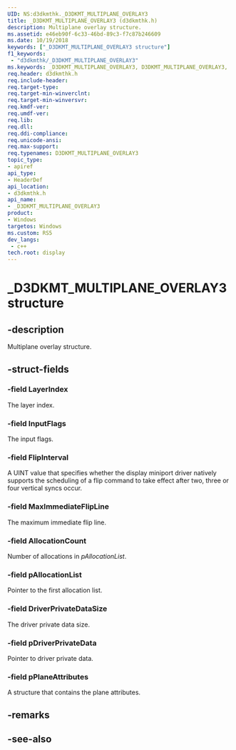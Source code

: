 ```yaml
---
UID: NS:d3dkmthk._D3DKMT_MULTIPLANE_OVERLAY3
title: _D3DKMT_MULTIPLANE_OVERLAY3 (d3dkmthk.h)
description: Multiplane overlay structure.
ms.assetid: e46eb90f-6c33-46bd-89c3-f7c87b246609
ms.date: 10/19/2018
keywords: ["_D3DKMT_MULTIPLANE_OVERLAY3 structure"]
f1_keywords:
 - "d3dkmthk/_D3DKMT_MULTIPLANE_OVERLAY3"
ms.keywords: _D3DKMT_MULTIPLANE_OVERLAY3, D3DKMT_MULTIPLANE_OVERLAY3, 
req.header: d3dkmthk.h
req.include-header:
req.target-type:
req.target-min-winverclnt:
req.target-min-winversvr:
req.kmdf-ver:
req.umdf-ver:
req.lib:
req.dll:
req.ddi-compliance:
req.unicode-ansi:
req.max-support:
req.typenames: D3DKMT_MULTIPLANE_OVERLAY3
topic_type: 
- apiref
api_type: 
- HeaderDef
api_location: 
- d3dkmthk.h
api_name: 
- _D3DKMT_MULTIPLANE_OVERLAY3
product:
- Windows
targetos: Windows
ms.custom: RS5
dev_langs:
 - c++
tech.root: display
---
```


# _D3DKMT_MULTIPLANE_OVERLAY3 structure

## -description

Multiplane overlay structure.

## -struct-fields

### -field LayerIndex

The layer index.

### -field InputFlags

The input flags.

### -field FlipInterval

A UINT value that specifies whether the display miniport driver natively supports the scheduling of a flip command to take effect after two, three or four vertical syncs occur.

### -field MaxImmediateFlipLine

The maximum immediate flip line.

### -field AllocationCount

Number of allocations in *pAllocationList*.

### -field pAllocationList

Pointer to the first allocation list.

### -field DriverPrivateDataSize

The driver private data size.

### -field pDriverPrivateData

Pointer to driver private data.

### -field pPlaneAttributes
 
A structure that contains the plane attributes.

## -remarks

## -see-also
